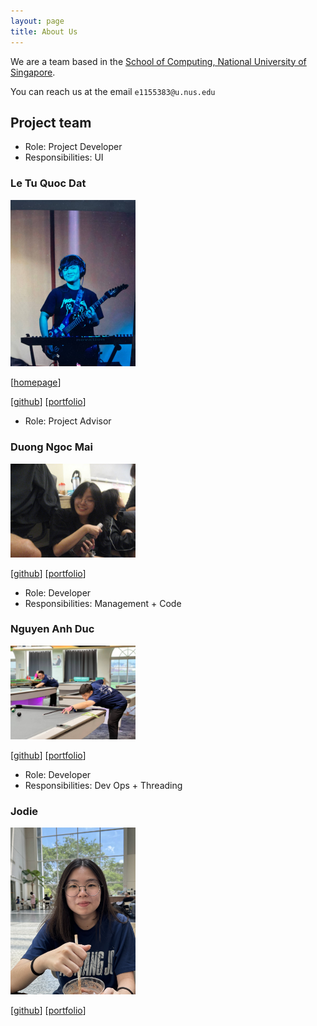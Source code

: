 ```yaml
---
layout: page
title: About Us
---
```


We are a team based in the [School of Computing, National University of Singapore](https://www.comp.nus.edu.sg).

You can reach us at the email `e1155383@u.nus.edu`

## Project team


* Role: Project Developer
* Responsibilities: UI

### Le Tu Quoc Dat

<img src="images/datletu.png" width="200px">


[[homepage](http://www.comp.nus.edu.sg/~damithch)]

[[github](https://github.com/datletu)]
[[portfolio](team/leTuQuocDat.md)]


* Role: Project Advisor

### Duong Ngoc Mai

<img src="images/vrisdng.png" width="200px">


[[github](https://github.com/vrisdng)]
[[portfolio](team/mai.md)]


* Role: Developer
* Responsibilities: Management + Code

### Nguyen Anh Duc

<img src="images/lilduckling.png" width="200px">

[[github](http://github.com/lilduckling)]
[[portfolio](team/duc.md)]


* Role: Developer
* Responsibilities: Dev Ops + Threading


### Jodie

<img src="images/jodielzy.png" width="200px">

[[github](http://github.com/jodielzy)]
[[portfolio](team/jodie.md)]




